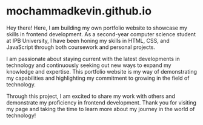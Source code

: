 # mochammadkevin.github.io
Hey there! Here, I am building my own portfolio website to showcase my skills in frontend development. As a second-year computer science student at IPB University, I have been honing my skills in HTML, CSS, and JavaScript through both coursework and personal projects.

I am passionate about staying current with the latest developments in technology and continuously seeking out new ways to expand my knowledge and expertise. This portfolio website is my way of demonstrating my capabilities and highlighting my commitment to growing in the field of technology.

Through this project, I am excited to share my work with others and demonstrate my proficiency in frontend development. Thank you for visiting my page and taking the time to learn more about my journey in the world of technology!
